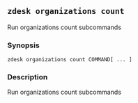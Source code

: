 ## `zdesk organizations count`

Run organizations count subcommands

### Synopsis

    zdesk organizations count COMMAND[ ... ]

### Description

Run organizations count subcommands

